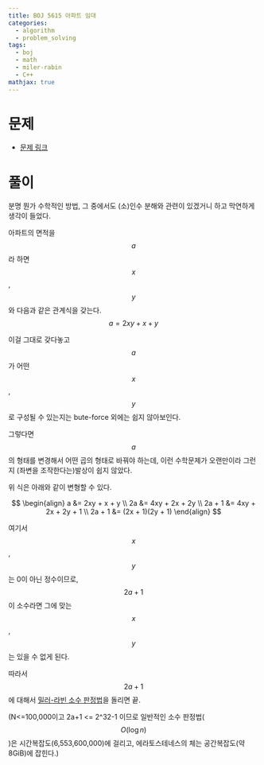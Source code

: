 ```yaml
---
title: BOJ 5615 아파트 임대 
categories:
  - algorithm
  - problem_solving
tags:
  - boj
  - math
  - miler-rabin
  - C++
mathjax: true
---
```


# 문제
* [문제 링크](https://www.acmicpc.net/problem/5615)

# 풀이
분명 뭔가 수학적인 방법, 그 중에서도 (소)인수 분해와 관련이 있겠거니 하고 막연하게 생각이 들었다.

아파트의 면적을 $$a$$라 하면 $$x$$, $$y$$와 다음과 같은 관계식을 갖는다.
$$ a = 2xy + x + y $$

이걸 그대로 갖다놓고 $$a$$가 어떤 $$x$$, $$y$$로 구성될 수 있는지는 bute-force 외에는 쉽지 않아보인다.

그렇다면 $$a$$의 형태를 변경해서 어떤 곱의 형태로 바꿔야 하는데, 이런 수학문제가 오랜만이라 그런지 (좌변을 조작한다는)발상이 쉽지 않았다.

위 식은 아래와 같이 변형할 수 있다.

$$
\begin{align}
a &= 2xy + x + y \\
2a &= 4xy + 2x + 2y \\ 
2a + 1 &= 4xy + 2x + 2y + 1 \\
2a + 1 &= (2x + 1)(2y + 1)
\end{align}
$$

여기서 $$x$$, $$y$$는 0이 아닌 정수이므로, $$2a+1$$이 소수라면 그에 맞는 $$x$$, $$y$$는 있을 수 없게 된다.

따라서 $$2a+1$$에 대해서 [밀러-라빈 소수 판정법](https://hehehwang.github.io/algorithm/algonote/miller-rabin-algorithm/)을 돌리면 끝.

(N<=100,000이고 2a+1 <= 2^32-1 이므로 일반적인 소수 판정법($$O(\log{n})$$)은 시간복잡도(6,553,600,000)에 걸리고, 에라토스테네스의 체는 공간복잡도(약 8GiB)에 잡힌다.)

